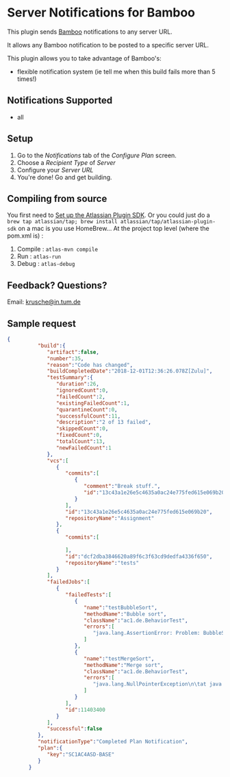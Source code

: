 Server Notifications for Bamboo
==============================

This plugin sends [Bamboo](https://www.atlassian.com/software/bamboo) notifications to any server URL.

It allows any Bamboo notification to be posted to a specific server URL.

This plugin allows you to take advantage of Bamboo's:

-	flexible notification system (ie tell me when this build fails more than 5 times!)

Notifications Supported
-----------------------

-	all

Setup
-----

1.	Go to the *Notifications* tab of the *Configure Plan* screen.
2.	Choose a *Recipient Type* of *Server*
3.	Configure your *Server URL*
4.	You're done! Go and get building.

Compiling from source
---------------------

You first need to [Set up the Atlassian Plugin SDK](https://developer.atlassian.com/docs/getting-started/set-up-the-atlassian-plugin-sdk-and-build-a-project). Or you could just do a `brew tap atlassian/tap; brew install atlassian/tap/atlassian-plugin-sdk` on a mac is you use HomeBrew... At the project top level (where the pom.xml is) :

1.	Compile : `atlas-mvn compile`
2.	Run : `atlas-run`
3.	Debug : `atlas-debug`

Feedback? Questions?
--------------------

Email: krusche@in.tum.de


Sample request
--------------
```json
{
          "build":{
             "artifact":false,
             "number":35,
             "reason":"Code has changed",
             "buildCompletedDate":"2018-12-01T12:36:26.078Z[Zulu]",
             "testSummary":{
                "duration":26,
                "ignoredCount":0,
                "failedCount":2,
                "existingFailedCount":1,
                "quarantineCount":0,
                "successfulCount":11,
                "description":"2 of 13 failed",
                "skippedCount":0,
                "fixedCount":0,
                "totalCount":13,
                "newFailedCount":1
             },
             "vcs":[
                {
                   "commits":[
                      {
                         "comment":"Break stuff.",
                         "id":"13c43a1e26e5c4635a0ac24e775fed615e069b20"
                      }
                   ],
                   "id":"13c43a1e26e5c4635a0ac24e775fed615e069b20",
                   "repositoryName":"Assignment"
                },
                {
                   "commits":[
       
                   ],
                   "id":"dcf2dba3846620a89f6c3f63cd9dedfa4336f650",
                   "repositoryName":"tests"
                }
             ],
             "failedJobs":[
                {
                   "failedTests":[
                      {
                         "name":"testBubbleSort",
                         "methodName":"Bubble sort",
                         "className":"ac1.de.BehaviorTest",
                         "errors":[
                            "java.lang.AssertionError: Problem: BubbleSort does not sort correctly expected:<[Mon Feb 15 00:00:00 GMT 2016, Sat Apr 15 00:00:00 GMT 2017, Fri Sep 15 00:00:00 GMT 2017, Thu Nov 08 00:00:00 GMT 2018]> but was:<[Mon Feb 15 00:00:00 GMT 2016, Sat Apr 15 00:00:00 GMT 2017, Thu Nov 08 00:00:00 GMT 2018, Fri Sep 15 00:00:00 GMT 2017]>\n\tat org.junit.Assert.fail(Assert.java:88)\n\tat org.junit.Assert.failNotEquals(Assert.java:834)\n\tat org.junit.Assert.assertEquals(Assert.java:118)\n\tat ac1.de.BehaviorTest.testBubbleSort(BehaviorTest.java:40)\n\tat sun.reflect.NativeMethodAccessorImpl.invoke0(Native Method)\n\tat sun.reflect.NativeMethodAccessorImpl.invoke(NativeMethodAccessorImpl.java:62)\n\tat sun.reflect.DelegatingMethodAccessorImpl.invoke(DelegatingMethodAccessorImpl.java:43)\n\tat java.lang.reflect.Method.invoke(Method.java:498)\n\tat org.junit.runners.model.FrameworkMethod$1.runReflectiveCall(FrameworkMethod.java:50)\n\tat org.junit.internal.runners.model.ReflectiveCallable.run(ReflectiveCallable.java:12)\n\tat org.junit.runners.model.FrameworkMethod.invokeExplosively(FrameworkMethod.java:47)\n\tat org.junit.internal.runners.statements.InvokeMethod.evaluate(InvokeMethod.java:17)\n\tat org.junit.internal.runners.statements.FailOnTimeout$CallableStatement.call(FailOnTimeout.java:298)\n\tat org.junit.internal.runners.statements.FailOnTimeout$CallableStatement.call(FailOnTimeout.java:292)\n\tat java.util.concurrent.FutureTask.run(FutureTask.java:266)\n\tat java.lang.Thread.run(Thread.java:748)\n"
                         ]
                      },
                      {
                         "name":"testMergeSort",
                         "methodName":"Merge sort",
                         "className":"ac1.de.BehaviorTest",
                         "errors":[
                            "java.lang.NullPointerException\n\tat java.util.Date.getMillisOf(Date.java:958)\n\tat java.util.Date.compareTo(Date.java:978)\n\tat ac1.de.MergeSort.merge(MergeSort.java:30)\n\tat ac1.de.MergeSort.mergesort(MergeSort.java:19)\n\tat ac1.de.MergeSort.performSort(MergeSort.java:10)\n\tat ac1.de.BehaviorTest.testMergeSort(BehaviorTest.java:46)\n\tat sun.reflect.NativeMethodAccessorImpl.invoke0(Native Method)\n\tat sun.reflect.NativeMethodAccessorImpl.invoke(NativeMethodAccessorImpl.java:62)\n\tat sun.reflect.DelegatingMethodAccessorImpl.invoke(DelegatingMethodAccessorImpl.java:43)\n\tat java.lang.reflect.Method.invoke(Method.java:498)\n\tat org.junit.runners.model.FrameworkMethod$1.runReflectiveCall(FrameworkMethod.java:50)\n\tat org.junit.internal.runners.model.ReflectiveCallable.run(ReflectiveCallable.java:12)\n\tat org.junit.runners.model.FrameworkMethod.invokeExplosively(FrameworkMethod.java:47)\n\tat org.junit.internal.runners.statements.InvokeMethod.evaluate(InvokeMethod.java:17)\n\tat org.junit.internal.runners.statements.FailOnTimeout$CallableStatement.call(FailOnTimeout.java:298)\n\tat org.junit.internal.runners.statements.FailOnTimeout$CallableStatement.call(FailOnTimeout.java:292)\n\tat java.util.concurrent.FutureTask.run(FutureTask.java:266)\n\tat java.lang.Thread.run(Thread.java:748)\n"
                         ]
                      }
                   ],
                   "id":11403400
                }
             ],
             "successful":false
          },
          "notificationType":"Completed Plan Notification",
          "plan":{
             "key":"SC1AC4ASD-BASE"
          }
       }

```